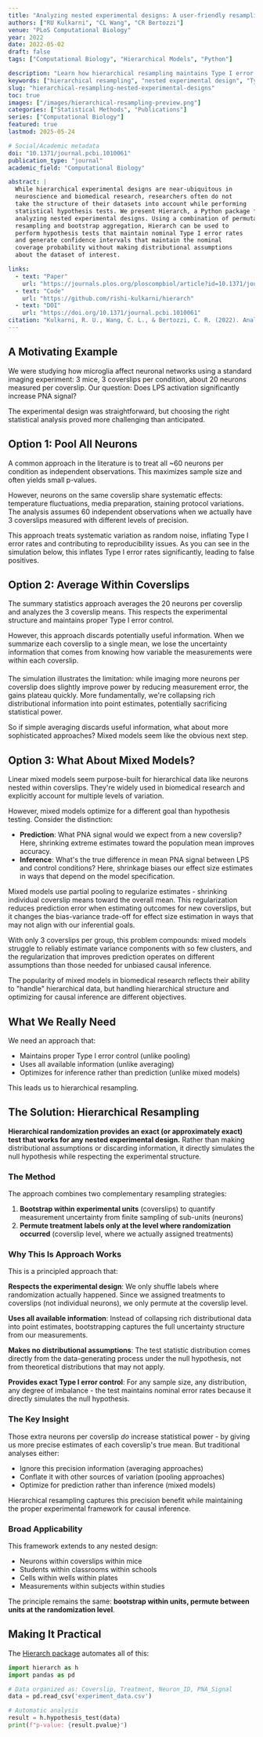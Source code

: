 ```yaml
---
title: "Analyzing nested experimental designs: A user-friendly resampling method to determine experimental significance"
authors: ["RU Kulkarni", "CL Wang", "CR Bertozzi"]
venue: "PLoS Computational Biology"
year: 2022
date: 2022-05-02
draft: false
tags: ["Computational Biology", "Hierarchical Models", "Python"]

description: "Learn how hierarchical resampling maintains Type I error control in nested experimental designs like neurons within coverslips. Python implementation included with statistical comparisons."
keywords: ["hierarchical resampling", "nested experimental design", "Type I error", "bootstrap", "permutation test", "Python statistics", "biomedical research"]
slug: "hierarchical-resampling-nested-experimental-designs"
toc: true
images: ["/images/hierarchical-resampling-preview.png"] 
categories: ["Statistical Methods", "Publications"]
series: ["Computational Biology"]
featured: true
lastmod: 2025-05-24

# Social/Academic metadata
doi: "10.1371/journal.pcbi.1010061"
publication_type: "journal"
academic_field: "Computational Biology"

abstract: |
  While hierarchical experimental designs are near-ubiquitous in
  neuroscience and biomedical research, researchers often do not
  take the structure of their datasets into account while performing
  statistical hypothesis tests. We present Hierarch, a Python package for
  analyzing nested experimental designs. Using a combination of permutation
  resampling and bootstrap aggregation, Hierarch can be used to
  perform hypothesis tests that maintain nominal Type I error rates
  and generate confidence intervals that maintain the nominal
  coverage probability without making distributional assumptions
  about the dataset of interest.

links:
  - text: "Paper"
    url: "https://journals.plos.org/ploscompbiol/article?id=10.1371/journal.pcbi.1010061"
  - text: "Code" 
    url: "https://github.com/rishi-kulkarni/hierarch"
  - text: "DOI"
    url: "https://doi.org/10.1371/journal.pcbi.1010061"
citation: "Kulkarni, R. U., Wang, C. L., & Bertozzi, C. R. (2022). Analyzing nested experimental designs: A user-friendly resampling method to determine experimental significance. PLoS computational biology, 18(5), e1010061."
---
```


## A Motivating Example

We were studying how microglia affect neuronal networks using a standard imaging experiment: 3 mice, 3 coverslips per condition, about 20 neurons measured per coverslip. Our question: Does LPS activation significantly increase PNA signal?

The experimental design was straightforward, but choosing the right statistical analysis proved more challenging than anticipated.

## Option 1: Pool All Neurons

A common approach in the literature is to treat all ~60 neurons per condition as independent observations. This maximizes sample size and often yields small p-values.

However, neurons on the same coverslip share systematic effects: temperature fluctuations, media preparation, staining protocol variations. The analysis assumes 60 independent observations when we actually have 3 coverslips measured with different levels of precision.

This approach treats systematic variation as random noise, inflating Type I error rates and contributing to reproducibility issues. As you can see in the simulation below, this inflates Type I error rates significantly, leading to false positives.

<div class="plot-container" style="margin: 20px 0;">
    <canvas id="type-i-error-plot"
            aria-label="Simulation showing Type I error inflation when pooling nested data compared to proper hierarchical analysis methods">
    </canvas>
</div>

<script>

    initializeTypeIErrorSimulation();

</script>

## Option 2: Average Within Coverslips

The summary statistics approach averages the 20 neurons per coverslip and analyzes the 3 coverslip means. This respects the experimental structure and maintains proper Type I error control.

However, this approach discards potentially useful information. When we summarize each coverslip to a single mean, we lose the uncertainty information that comes from knowing how variable the measurements were within each coverslip.

<div class="plot-container" style="margin: 20px 0;">
    <canvas id="power-simulation"></canvas>
</div>

<script>
document.addEventListener('DOMContentLoaded', function() {
    if (typeof initializePowerSimulation === 'function') {
        initializePowerSimulation();
    } else {
        console.error('initializePowerSimulation not found');
    }
});
</script>

The simulation illustrates the limitation: while imaging more neurons per coverslip does slightly improve power by reducing measurement error, the gains plateau quickly. More fundamentally, we're collapsing rich distributional information into point estimates, potentially sacrificing statistical power. 

So if simple averaging discards useful information, what about more sophisticated approaches? Mixed models seem like the obvious next step.

## Option 3: What About Mixed Models?
Linear mixed models seem purpose-built for hierarchical data like neurons nested within coverslips. They're widely used in biomedical research and explicitly account for multiple levels of variation.

However, mixed models optimize for a different goal than hypothesis testing. Consider the distinction:

* **Prediction**: What PNA signal would we expect from a new coverslip? Here, shrinking extreme estimates toward the population mean improves accuracy.
* **Inference**: What's the true difference in mean PNA signal between LPS and control conditions? Here, shrinkage biases our effect size estimates in ways that depend on the model specification.

Mixed models use partial pooling to regularize estimates - shrinking individual coverslip means toward the overall mean. This regularization reduces prediction error when estimating outcomes for new coverslips, but it changes the bias-variance trade-off for effect size estimation in ways that may not align with our inferential goals.

With only 3 coverslips per group, this problem compounds: mixed models struggle to reliably estimate variance components with so few clusters, and the regularization that improves prediction operates on different assumptions than those needed for unbiased causal inference.

The popularity of mixed models in biomedical research reflects their ability to "handle" hierarchical data, but handling hierarchical structure and optimizing for causal inference are different objectives.

## What We Really Need
We need an approach that:
- Maintains proper Type I error control (unlike pooling)
- Uses all available information (unlike averaging) 
- Optimizes for inference rather than prediction (unlike mixed models)

This leads us to hierarchical resampling.


## The Solution: Hierarchical Resampling

**Hierarchical randomization provides an exact (or approximately exact) test that works for any nested experimental design.** Rather than making distributional assumptions or discarding information, it directly simulates the null hypothesis while respecting the experimental structure.

### The Method

The approach combines two complementary resampling strategies:

1. **Bootstrap within experimental units** (coverslips) to quantify measurement uncertainty from finite sampling of sub-units (neurons)
2. **Permute treatment labels only at the level where randomization occurred** (coverslip level, where we actually assigned treatments)

### Why This Is Approach Works

This is a principled approach that:

**Respects the experimental design**: We only shuffle labels where randomization actually happened. Since we assigned treatments to coverslips (not individual neurons), we only permute at the coverslip level.

**Uses all available information**: Instead of collapsing rich distributional data into point estimates, bootstrapping captures the full uncertainty structure from our measurements.

**Makes no distributional assumptions**: The test statistic distribution comes directly from the data-generating process under the null hypothesis, not from theoretical distributions that may not apply.

**Provides exact Type I error control**: For any sample size, any distribution, any degree of imbalance - the test maintains nominal error rates because it directly simulates the null hypothesis.

### The Key Insight

Those extra neurons per coverslip *do* increase statistical power - by giving us more precise estimates of each coverslip's true mean. But traditional analyses either:
- Ignore this precision information (averaging approaches)  
- Conflate it with other sources of variation (pooling approaches)
- Optimize for prediction rather than inference (mixed models)

Hierarchical resampling captures this precision benefit while maintaining the proper experimental framework for causal inference.

### Broad Applicability

This framework extends to any nested design:
- Neurons within coverslips within mice
- Students within classrooms within schools  
- Cells within wells within plates
- Measurements within subjects within studies

The principle remains the same: **bootstrap within units, permute between units at the randomization level**.

## Making It Practical

The [Hierarch package](https://github.com/rishi-kulkarni/hierarch) automates all of this:

```python
import hierarch as h
import pandas as pd

# Data organized as: Coverslip, Treatment, Neuron_ID, PNA_Signal
data = pd.read_csv('experiment_data.csv')

# Automatic analysis
result = h.hypothesis_test(data)
print(f"p-value: {result.pvalue}")
```